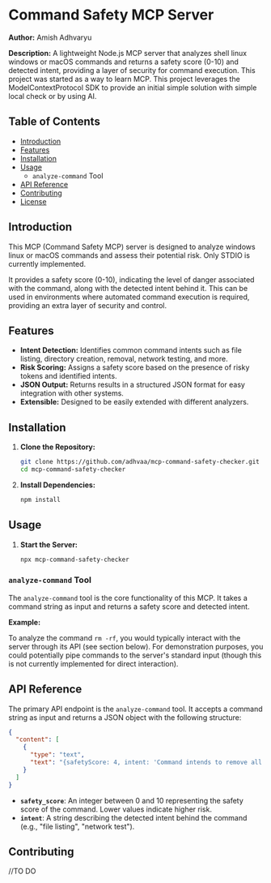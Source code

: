 # Command Safety MCP Server

**Author:** Amish Adhvaryu

**Description:** A lightweight Node.js MCP server that analyzes shell linux windows or macOS commands and returns a safety score (0-10) and detected intent, providing a layer of security for command execution. This project was started as a way to learn MCP. This project leverages the ModelContextProtocol SDK to provide an initial simple solution with simple local check or by using AI.

## Table of Contents
*   [Introduction](#introduction)
*   [Features](#features)
*   [Installation](#installation)
*   [Usage](#usage)
    *   `analyze-command` Tool
*   [API Reference](#api-reference)
*   [Contributing](#contributing)
*   [License](#license)

## Introduction

This MCP (Command Safety MCP) server is designed to analyze windows linux or macOS commands and assess their potential risk. Only STDIO is currently implemented. 

It provides a safety score (0-10), indicating the level of danger associated with the command, along with the detected intent behind it. This can be used in environments where automated command execution is required, providing an extra layer of security and control.

## Features
*   **Intent Detection:** Identifies common command intents such as file listing, directory creation, removal, network testing, and more.
*   **Risk Scoring:** Assigns a safety score based on the presence of risky tokens and identified intents.
*   **JSON Output:** Returns results in a structured JSON format for easy integration with other systems.
*   **Extensible:** Designed to be easily extended with different analyzers.

## Installation

1.  **Clone the Repository:**
    ```bash
    git clone https://github.com/adhvaa/mcp-command-safety-checker.git
    cd mcp-command-safety-checker
    ```

2.  **Install Dependencies:**
    ```bash
    npm install
    ```

## Usage

1.  **Start the Server:**
    ```bash
    npx mcp-command-safety-checker
    ```

### `analyze-command` Tool

The `analyze-command` tool is the core functionality of this MCP. It takes a command string as input and returns a safety score and detected intent.

**Example:**

To analyze the command `rm -rf`, you would typically interact with the server through its API (see section below).  For demonstration purposes, you could potentially pipe commands to the server's standard input (though this is not currently implemented for direct interaction).

## API Reference

The primary API endpoint is the `analyze-command` tool. It accepts a command string as input and returns a JSON object with the following structure:

```json
{
  "content": [
    {
      "type": "text",
      "text": "{safetyScore: 4, intent: 'Command intends to remove all files recursively. It could potentially be risky depending on its execution directory.'}"
    }
  ]
}
```

*   **`safety_score`**: An integer between 0 and 10 representing the safety score of the command. Lower values indicate higher risk.
*   **`intent`**: A string describing the detected intent behind the command (e.g., "file listing", "network test").

## Contributing
//TO DO
